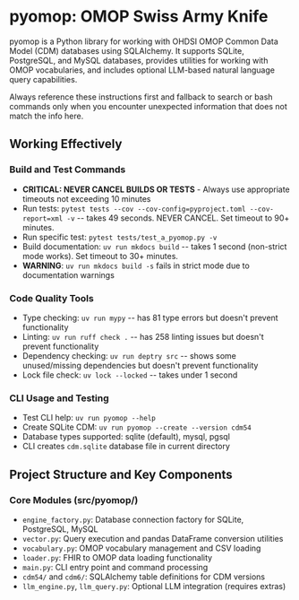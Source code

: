 # pyomop: OMOP Swiss Army Knife

pyomop is a Python library for working with OHDSI OMOP Common Data Model (CDM) databases using SQLAlchemy. It supports SQLite, PostgreSQL, and MySQL databases, provides utilities for working with OMOP vocabularies, and includes optional LLM-based natural language query capabilities.

Always reference these instructions first and fallback to search or bash commands only when you encounter unexpected information that does not match the info here.

## Working Effectively


### Build and Test Commands
- **CRITICAL: NEVER CANCEL BUILDS OR TESTS** - Always use appropriate timeouts not exceeding 10 minutes
- Run tests: `pytest tests --cov --cov-config=pyproject.toml --cov-report=xml -v` -- takes 49 seconds. NEVER CANCEL. Set timeout to 90+ minutes.
- Run specific test: `pytest tests/test_a_pyomop.py -v`
- Build documentation: `uv run mkdocs build` -- takes 1 second (non-strict mode works). Set timeout to 30+ minutes.
- **WARNING**: `uv run mkdocs build -s` fails in strict mode due to documentation warnings

### Code Quality Tools
- Type checking: `uv run mypy` -- has 81 type errors but doesn't prevent functionality
- Linting: `uv run ruff check .` -- has 258 linting issues but doesn't prevent functionality
- Dependency checking: `uv run deptry src` -- shows some unused/missing dependencies but doesn't prevent functionality
- Lock file check: `uv lock --locked` -- takes under 1 second

### CLI Usage and Testing
- Test CLI help: `uv run pyomop --help`
- Create SQLite CDM: `uv run pyomop --create --version cdm54`
- Database types supported: sqlite (default), mysql, pgsql
- CLI creates `cdm.sqlite` database file in current directory


## Project Structure and Key Components

### Core Modules (src/pyomop/)
- `engine_factory.py`: Database connection factory for SQLite, PostgreSQL, MySQL
- `vector.py`: Query execution and pandas DataFrame conversion utilities
- `vocabulary.py`: OMOP vocabulary management and CSV loading
- `loader.py`: FHIR to OMOP data loading functionality
- `main.py`: CLI entry point and command processing
- `cdm54/` and `cdm6/`: SQLAlchemy table definitions for CDM versions
- `llm_engine.py`, `llm_query.py`: Optional LLM integration (requires extras)


